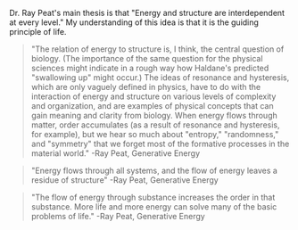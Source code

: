 Dr. Ray Peat's main thesis is that "Energy and structure are interdependent at every level." My understanding of this idea is that it is the guiding principle of life.

> "The relation of energy to structure is, I think, the central question of biology. (The importance of the same question for the physical sciences might indicate in a rough way how Haldane's predicted "swallowing up" might occur.) The ideas of resonance and hysteresis, which are only vaguely defined in physics, have to do with the interaction of energy and structure on various levels of complexity and organization, and are examples of physical concepts that can gain meaning and clarity from biology. When energy flows through matter, order accumulates (as a result of resonance and hysteresis, for example), but we hear so much about "entropy," "randomness," and "symmetry" that we forget most of the formative processes in the material world." -Ray Peat, Generative Energy

> "Energy flows through all systems, and the flow of energy leaves a residue of structure" -Ray Peat, Generative Energy

> "The flow of energy through substance increases the order in that substance. More life and more energy can solve many of the basic problems of life." -Ray Peat, Generative Energy